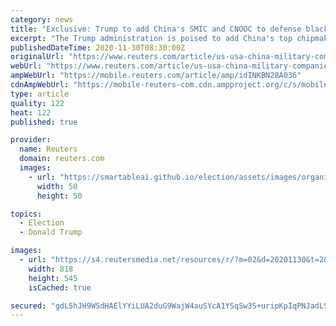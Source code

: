 ```yaml
---
category: news
title: "Exclusive: Trump to add China's SMIC and CNOOC to defense blacklist - sources"
excerpt: "The Trump administration is poised to add China's top chipmaker SMIC and national offshore oil and gas producer CNOOC to a blacklist of alleged Chinese military companies, according to a document and sources,"
publishedDateTime: 2020-11-30T08:30:00Z
originalUrl: "https://www.reuters.com/article/us-usa-china-military-companies-exclusiv-idINKBN28A036"
webUrl: "https://www.reuters.com/article/us-usa-china-military-companies-exclusiv-idINKBN28A036"
ampWebUrl: "https://mobile.reuters.com/article/amp/idINKBN28A036"
cdnAmpWebUrl: "https://mobile-reuters-com.cdn.ampproject.org/c/s/mobile.reuters.com/article/amp/idINKBN28A036"
type: article
quality: 122
heat: 122
published: true

provider:
  name: Reuters
  domain: reuters.com
  images:
    - url: "https://smartableai.github.io/election/assets/images/organizations/reuters.com-50x50.jpg"
      width: 50
      height: 50

topics:
  - Election
  - Donald Trump

images:
  - url: "https://s4.reutersmedia.net/resources/r/?m=02&d=20201130&t=2&i=1542893627&w=&fh=545px&fw=&ll=&pl=&sq=&r=LYNXMPEGAT0KS"
    width: 818
    height: 545
    isCached: true

secured: "gdL5hJH9WSdHAElYYiLUA2duG9WajW4auSYcA1YSqSw35+uripKpIqPNJadLSPzFAFAG0cSXuHtrSz35YMEDxJxQI1tOwqfAX7U8fUGJQumsnXLmR0Aw+kGlrGvXyqNzVGVkpIZgDNUxOdxpRzNO5LGILGzhVxui6N8l31h7ooEjNMQKF+1LBYRi1NqhwoUJ+MgKaWJg+QuWMUQ6rV09MoCSyXfTxAeyShRKJ21Sl5zJwoGUXCtYwqy0xChKCpOl+PoQjb54MkrgtcQ28gj+b5KWYiD0RVLyyC86Kk+FEV1quliUvcKBztVRYlIsDPAXt5d5KQ2tJ8t8bW3jKt9dSunCGhTCxEclCSzkC3SKB+0=;tIBkn9Lb1MqxaF9Q+BUAhw=="
---
```


